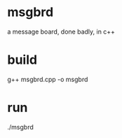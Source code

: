 msgbrd
======

a message board, done badly, in c++

build
=====

g++ msgbrd.cpp -o msgbrd

run
===

./msgbrd
